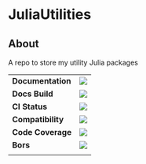 # JuliaUtilities


## About
A repo to store my utility Julia packages

|||
|:-|:-|
| **Documentation** | [![][dev-img]][dev-url] |
| **Docs Build**    | [![][doc-img]][doc-url] |
| **CI Status**     | [![][cis-img]][cis-url] |
| **Compatibility** | [![][pat-img]][pat-url] |
| **Code Coverage** | [![][cov-img]][cov-url] |
| **Bors**          | [![][bos-img]][bos-url] |
|||


[dev-img]: https://img.shields.io/badge/docs-dev-blue.svg
[dev-url]: https://Yujie-W.github.io/JuliaUtilities/dev/

[doc-img]: https://github.com/Yujie-W/JuliaUtilities/workflows/Documentation/badge.svg
[doc-url]: https://github.com/Yujie-W/JuliaUtilities/actions?query=workflow%3ADocumentation

[cis-img]: https://github.com/Yujie-W/JuliaUtilities/workflows/JuliaStable/badge.svg?branch=main
[cis-url]: https://github.com/Yujie-W/JuliaUtilities/actions?query=branch%3A"main"++workflow%3A"JuliaStable"

[pat-img]: https://github.com/Yujie-W/JuliaUtilities/workflows/Julia-1.7/badge.svg?branch=main
[pat-url]: https://github.com/Yujie-W/JuliaUtilities/actions?query=branch%3A"main"++workflow%3A"Julia-1.7"

[cov-img]: https://codecov.io/gh/Yujie-W/JuliaUtilities/branch/main/graph/badge.svg
[cov-url]: https://codecov.io/gh/Yujie-W/JuliaUtilities

[bos-img]: https://bors.tech/images/badge_small.svg
[bos-url]: https://app.bors.tech/repositories/24777

